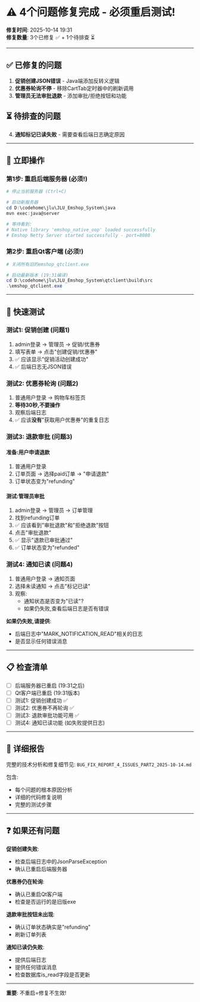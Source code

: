 # ⚠️ 4个问题修复完成 - 必须重启测试!

**修复时间**: 2025-10-14 19:31  
**修复数量**: 3个已修复 ✅ + 1个待排查 ⏳

---

## ✅ 已修复的问题

1. **促销创建JSON错误** - Java端添加反转义逻辑
2. **优惠券轮询不停** - 移除CartTab定时器中的刷新调用
3. **管理员无法审批退款** - 添加审批/拒绝按钮和功能

## ⏳ 待排查的问题

4. **通知标记已读失败** - 需要查看后端日志确定原因

---

## 🚀 立即操作

### 第1步: 重启后端服务器 (必须!)

```powershell
# 停止当前服务器 (Ctrl+C)

# 启动新服务器
cd D:\codehome\jlu\JLU_Emshop_System\java
mvn exec:java@server

# 等待看到:
# Native library 'emshop_native_oop' loaded successfully
# Emshop Netty Server started successfully - port=8080
```

### 第2步: 重启Qt客户端 (必须!)

```powershell
# 关闭所有旧的emshop_qtclient.exe

# 启动最新版本 (19:31编译)
cd D:\codehome\jlu\JLU_Emshop_System\qtclient\build\src
.\emshop_qtclient.exe
```

---

## 🧪 快速测试

### 测试1: 促销创建 (问题1)

1. admin登录 → 管理员 → 促销/优惠券
2. 填写表单 → 点击"创建促销/优惠券"
3. ✅ 应该显示"促销活动创建成功"
4. ✅ 后端日志无JSON错误

### 测试2: 优惠券轮询 (问题2)

1. 普通用户登录 → 购物车标签页
2. **等待30秒,不要操作**
3. 观察后端日志
4. ✅ 应该**没有**"获取用户优惠券"的重复日志

### 测试3: 退款审批 (问题3)

#### 准备:用户申请退款
1. 普通用户登录
2. 订单页面 → 选择paid订单 → "申请退款"
3. 订单状态变为"refunding"

#### 测试:管理员审批
1. admin登录 → 管理员 → 订单管理
2. 找到refunding订单
3. ✅ 应该看到"审批退款"和"拒绝退款"按钮
4. 点击"审批退款"
5. ✅ 显示"退款已审批通过"
6. ✅ 订单状态变为"refunded"

### 测试4: 通知已读 (问题4)

1. 普通用户登录 → 通知页面
2. 选择未读通知 → 点击"标记已读"
3. 观察:
   - 通知状态是否变为"已读"?
   - 如果仍失败,查看后端日志是否有错误

**如果仍失败,请提供**:
- 后端日志中"MARK_NOTIFICATION_READ"相关的日志
- 是否显示任何错误消息

---

## 📋 检查清单

- [ ] 后端服务器已重启 (19:31之后)
- [ ] Qt客户端已重启 (19:31版本)
- [ ] 测试1: 促销创建成功 ✅
- [ ] 测试2: 优惠券不再轮询 ✅  
- [ ] 测试3: 退款审批功能可用 ✅
- [ ] 测试4: 通知已读功能 (如失败提供日志)

---

## 📝 详细报告

完整的技术分析和修复细节见:
`BUG_FIX_REPORT_4_ISSUES_PART2_2025-10-14.md`

包含:
- 每个问题的根本原因分析
- 详细的代码修复说明
- 完整的测试步骤

---

## ❓ 如果还有问题

**促销创建失败**:
- 检查后端日志中的JsonParseException
- 确认已重启后端服务器

**优惠券仍在轮询**:
- 确认已重启Qt客户端
- 检查是否运行的是旧版exe

**退款审批按钮未出现**:
- 确认订单状态确实是"refunding"
- 刷新订单列表

**通知已读仍失败**:
- 提供后端日志
- 提供任何错误消息
- 检查数据库is_read字段是否更新

---

**重要**: 不重启=修复不生效!
